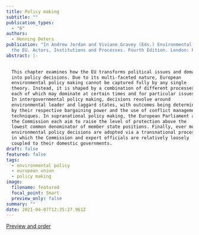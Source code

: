 ```yaml
---
title: Policy making
subtitle: ""
publication_types:
  - "6"
authors:
  - Henning Deters
publication: "In Andrew Jordan and Viviane Gravey (Eds.) Environmental Policy in
  the EU. Actors, Institutions and Processes. Fourth Edition. London: Routledge"
abstract: |-
  

  This chapter examines how the EU transforms political issues and demands
  into policy decisions. Due to its multi-faceted nature, European
  environmental policy making cannot be captured fully by any single
  theory. Instead, it is shaped by a combination of different processes,
  each of which may dominate at certain times and for particular issues.
  In intergovernmental policy making, decisions revolve around
  environmental leader and laggard states, with outcomes being determined
  by their respective bargaining power and the use of conflict management
  techniques. In supranational policy making, the European Parliament and
  the Commission each aim to raise the level of protection above the
  lowest common denominator of member state positions. Finally, ever more
  environmental policy decisions are adopted via a transnational process
  in which the Commission and expert officials are relatively loosely
  coupled to their domestic governments.
draft: false
featured: false
tags:
  - environmental policy
  - european union
  - policy making
image:
  filename: featured
  focal_point: Smart
  preview_only: false
summary: ""
date: 2021-04-07T12:35:27.961Z
---
```

[Preview and order](https://www.routledge.com/Environmental-Policy-in-the-EU-Actors-Institutions-and-Processes/Jordan-Gravey/p/book/9781138392168)